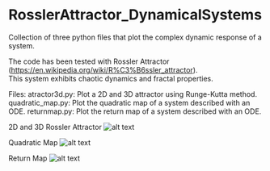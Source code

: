 # RosslerAttractor_DynamicalSystems
Collection of three python files that plot the complex dynamic response of a system. 

The code has been tested with Rossler Attractor (https://en.wikipedia.org/wiki/R%C3%B6ssler_attractor).  
This system exhibits chaotic dynamics and fractal properties.

Files:
atractor3d.py: Plot a 2D and 3D attractor using Runge-Kutta method.  
quadratic_map.py: Plot the quadratic map of a system described with an ODE.
returnmap.py:  Plot the return map of a system described with an ODE.

2D and 3D Rossler Attractor
![alt text](https://github.com/JoseBarreiros/RosslerAttractor_DynamicalSystems/blob/master/Media/attractor1.png)

Quadratic Map 
![alt text](https://github.com/JoseBarreiros/RosslerAttractor_DynamicalSystems/blob/master/Media/quadmap.png)

Return Map
![alt text](https://github.com/JoseBarreiros/RosslerAttractor_DynamicalSystems/blob/master/Media/return_map.png)




